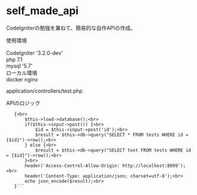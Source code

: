 # self_made_api

CodeIgniterの勉強を兼ねて、簡易的な自作APIの作成。

使用環境

CodeIgniter '3.2.0-dev'　<br>
php 7.1<br>
mysql '5.7'<br>
ローカル環境<br>
docker nginx<br>


application/controllers/test.php<br>

APIのロジック<br>

 ```public function json_hello($id = '')<br>
    {<br>
        $this->load->database();<br>
        if($this->input->post()) {<br>
            $id = $this->input->post('id');<br>
            $result = $this->db->query("SELECT * FROM tests WHERE id = {$id}")->row();<br>
        } else {<br>
            $result = $this->db->query("SELECT text FROM tests WHERE id = {$id}")->row();<br>
        }<br>
        header('Access-Control-Allow-Origin: http://localhost:8099');<br>
        header('Content-Type: application/json; charset=utf-8');<br>
        echo json_encode($result);<br>
    }```
    
